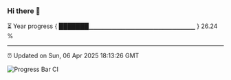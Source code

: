 ### Hi there 👋

⏳ Year progress { ███████▁▁▁▁▁▁▁▁▁▁▁▁▁▁▁▁▁▁▁▁▁▁▁ } 26.24 %

---

⏰ Updated on Sun, 06 Apr 2025 18:13:26 GMT

![Progress Bar CI](https://github.com/Shyam-Makwana/GitHub-Actions-Demo/workflows/Progress%20Bar%20CI/badge.svg)
